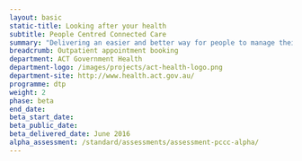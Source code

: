 ```yaml
---
layout: basic
static-title: Looking after your health 
subtitle: People Centred Connected Care
summary: "Delivering an easier and better way for people to manage their access to outpatient and community-based health services across the ACT."
breadcrumb: Outpatient appointment booking
department: ACT Government Health
department-logo: /images/projects/act-health-logo.png
department-site: http://www.health.act.gov.au/
programme: dtp
weight: 2
phase: beta
end_date: 
beta_start_date:
beta_public_date:
beta_delivered_date: June 2016
alpha_assessment: /standard/assessments/assessment-pccc-alpha/
---
```

